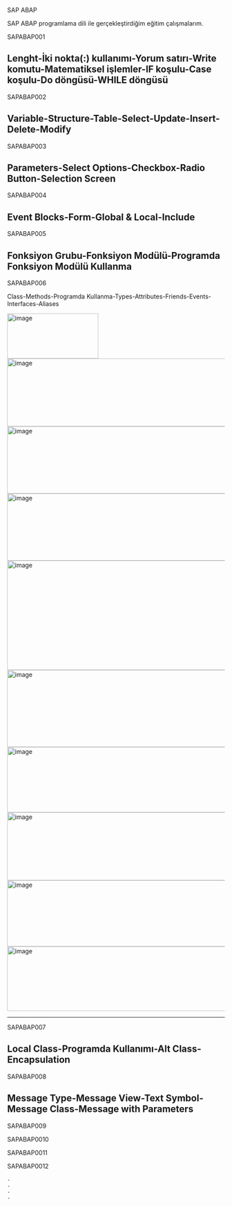 SAP ABAP

SAP ABAP programlama dili ile gerçekleştirdiğim eğitim çalışmalarım.

SAPABAP001

Lenght-İki nokta(:) kullanımı-Yorum satırı-Write komutu-Matematiksel işlemler-IF koşulu-Case koşulu-Do döngüsü-WHILE döngüsü
--------------------------------------------------------------------------------------------------------------------------------------------------------------------------------------------------------------------------------------------------------------------------
SAPABAP002

Variable-Structure-Table-Select-Update-Insert-Delete-Modify
--------------------------------------------------------------------------------------------------------------------------------------------------------------------------------------------------------------------------------------------------------------------------
SAPABAP003

Parameters-Select Options-Checkbox-Radio Button-Selection Screen
--------------------------------------------------------------------------------------------------------------------------------------------------------------------------------------------------------------------------------------------------------------------------
SAPABAP004

Event Blocks-Form-Global & Local-Include
--------------------------------------------------------------------------------------------------------------------------------------------------------------------------------------------------------------------------------------------------------------------------
SAPABAP005

Fonksiyon Grubu-Fonksiyon Modülü-Programda Fonksiyon Modülü Kullanma
--------------------------------------------------------------------------------------------------------------------------------------------------------------------------------------------------------------------------------------------------------------------------
SAPABAP006

Class-Methods-Programda Kullanma-Types-Attributes-Friends-Events-Interfaces-Aliases


<img width="211" height="104" alt="image" src="https://github.com/user-attachments/assets/18afe5b4-695e-4cdf-bbb2-09bad98c9694" />

<img width="804" height="157" alt="image" src="https://github.com/user-attachments/assets/febbee74-d694-45e8-b8f5-a8e04e8b02b0" />

<img width="646" height="155" alt="image" src="https://github.com/user-attachments/assets/6ee575b9-e1e0-4e2d-a4e4-43ac9b72c6bb" />

<img width="1217" height="155" alt="image" src="https://github.com/user-attachments/assets/74133a8c-81c3-4c70-a128-401b641b87f4" />

<img width="904" height="253" alt="image" src="https://github.com/user-attachments/assets/65f0fb0a-a7e0-42c5-b2ea-490cf2fdb9f7" />

<img width="852" height="178" alt="image" src="https://github.com/user-attachments/assets/f175ab52-9164-4180-b752-1982f169f999" />

<img width="947" height="151" alt="image" src="https://github.com/user-attachments/assets/9c5fc38d-8d2d-4a40-a79b-a05276c1ec88" />

<img width="751" height="157" alt="image" src="https://github.com/user-attachments/assets/97195e5a-bef8-4393-b356-eba46d7711a8" />

<img width="886" height="153" alt="image" src="https://github.com/user-attachments/assets/2ff57558-01f1-48b6-a8a8-e1f3eb2a4be9" />

<img width="828" height="149" alt="image" src="https://github.com/user-attachments/assets/9a26f261-fbb7-478e-8e61-e21fc114a81e" />


--------------------------------------------------------------------------------------------------------------------------------------------------------------------------------------------------------------------------------------------------------------------------
SAPABAP007

Local Class-Programda Kullanımı-Alt Class-Encapsulation
--------------------------------------------------------------------------------------------------------------------------------------------------------------------------------------------------------------------------------------------------------------------------
SAPABAP008

Message Type-Message View-Text Symbol-Message Class-Message with Parameters
--------------------------------------------------------------------------------------------------------------------------------------------------------------------------------------------------------------------------------------------------------------------------
SAPABAP009

SAPABAP0010

SAPABAP0011

SAPABAP0012

    .
    .
    .
    .
